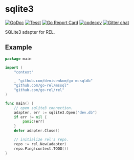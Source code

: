 # sqlite3

[![GoDoc](https://godoc.org/github.com/go-rel/sqlite3?status.svg)](https://pkg.go.dev/github.com/go-rel/sqlite3)
[![Tesst](https://github.com/go-rel/sqlite3/actions/workflows/test.yml/badge.svg?branch=main)](https://github.com/go-rel/sqlite3/actions/workflows/test.yml)
[![Go Report Card](https://goreportcard.com/badge/github.com/go-rel/sqlite3)](https://goreportcard.com/report/github.com/go-rel/sqlite3)
[![codecov](https://codecov.io/gh/go-rel/sqlite3/branch/main/graph/badge.svg?token=GX2dOCV7Cq)](https://codecov.io/gh/go-rel/sqlite3)
[![Gitter chat](https://badges.gitter.im/go-rel/rel.png)](https://gitter.im/go-rel/rel)

SQLite3 adapter for REL.

## Example 

```go
package main

import (
	"context"

	_ "github.com/denisenkom/go-mssqldb"
	"github.com/go-rel/mssql"
	"github.com/go-rel/rel"
)

func main() {
	// open sqlite3 connection.
	adapter, err := sqlite3.Open("dev.db")
	if err != nil {
		panic(err)
	}
	defer adapter.Close()

	// initialize rel's repo.
	repo := rel.New(adapter)
	repo.Ping(context.TODO())
}
```